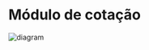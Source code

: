 # Módulo de cotação

![diagram](https://www.plantuml.com/plantuml/svg/0/XLHDKnf14Btlh-XmI46LYfLABZcf28e5aGX6SwAQtG4dcPrUvmCrAN-CbOEddApyWlrZwPa5GYbMBjHkCztllNvlTiywDCxd2ZvxSkWaQUXJvfL8aZTIfyfd0gwSA-p7PjFWpSvCkYi_yLQObBGJsksab3SnCnBrNFd2DrlljmSAjJllzveAdR2EI-CMvGNfSBvWj2JfxNyzFH-DBxgZut6lVTJ-T5Xl9CdmpZgHrtEQI2MseDOn3B8jT0PLgSQr_KB9b9dE2VBoQIuKa6QI1Dxwyi580cdAX_0sDLuQoD32rEkKfQ6I6MR2GaPWPO32McC1EcxVklgCQAR4U2erwZGGE8e5w8H2-OWs41WACvVb8q611g4mD1S662Jb1PQFvPymNq1ao4y84r8MGUJ0A0M14QWODMcnD9HQcCD9n3OYavR7jp2zYaBFGg4MApdo71wQXlyMkC842Iom80FlTY6N6Y9WLi4kwFoYe7PTHoe2_05vdQ6vgrylZH_dqNW6x9TF_4GHSJab43d1EI_iPmAmidEjtQO62wR51rcFMO8_dp4aNzIMPvW-xz68i4u1S-GOLMteF2e8KWh3EPG5IWlbRvt9jF8lvmIoL0XUfKAQpJ8tCyL2XY0Dkj7E03232p6fM8LrifjIJydaAqCHOljAay-NR60k4NWMd77KmsO1DkoMRunDaN-YdvPYHhobQfthD6V2ZLTzDZI6FcuxdJWEsh-KhP7l6Cp53PdljSNunVGgAXGRNrbblNjm-cKBXltzNcyBkftk9R-y7NpOtML33ka6JfYMRSHTtYVtIN8crEg2Fbzf1tzmlg-zjB8ol16FRyh8Ywksp4CCSD1noH-Guz5eC5nCUMqngul3LQyS_kVuwu5T1uzBrC5iTbLyGz1KtRuNagBopKQtRqNg8w5aZpzY_E7x2m00)